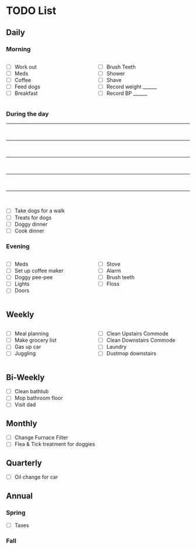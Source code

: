 <style>
div.container {
    display: flex;
}
.left {
    display: block;
    width: 50%;
}

.right {
    display: block;
    float: right;
    width: 50%;
}
</style>

# TODO List

## Daily

### Morning

<div class="container">
<div class="left">

* [ ] Work out
* [ ] Meds
* [ ] Coffee
* [ ] Feed dogs
* [ ] Breakfast

</div>

<div class="right">

* [ ] Brush Teeth
* [ ] Shower
* [ ] Shave
* [ ] Record weight ______
* [ ] Record BP ______

</div>
</div>

### During the day

- - -

<br />

- - -

<br />

- - -

<br />

- - -

<br />

- - -

<br />

* [ ] Take dogs for a walk
* [ ] Treats for dogs
* [ ] Doggy dinner
* [ ] Cook dinner

### Evening

<div class="container">
<div class="left">

* [ ] Meds
* [ ] Set up coffee maker
* [ ] Doggy pee-pee
* [ ] Lights
* [ ] Doors

</div>
<div class="right">

* [ ] Stove
* [ ] Alarm
* [ ] Brush teeth
* [ ] Floss

</div>
</div>

## Weekly

<div class="container">
<div class="left">

* [ ] Meal planning
* [ ] Make grocery list
* [ ] Gas up car
* [ ] Juggling

</div>

<div class="right">

* [ ] Clean Upstairs Commode
* [ ] Clean Downstairs Commode
* [ ] Laundry
* [ ] Dustmop downstairs

</div>
</div>

## Bi-Weekly

* [ ] Clean bathtub
* [ ] Mop bathroom floor
* [ ] Visit dad

## Monthly

* [ ] Change Furnace Filter
* [ ] Flea & Tick treatment for doggies

## Quarterly

* [ ] Oil change for car

## Annual

### Spring

* [ ] Taxes

### Fall
